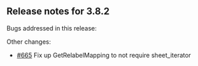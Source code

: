 ## Release notes for 3.8.2

Bugs addressed in this release:

Other changes:

* [#665](../../665) Fix up GetRelabelMapping to not require sheet_iterator

